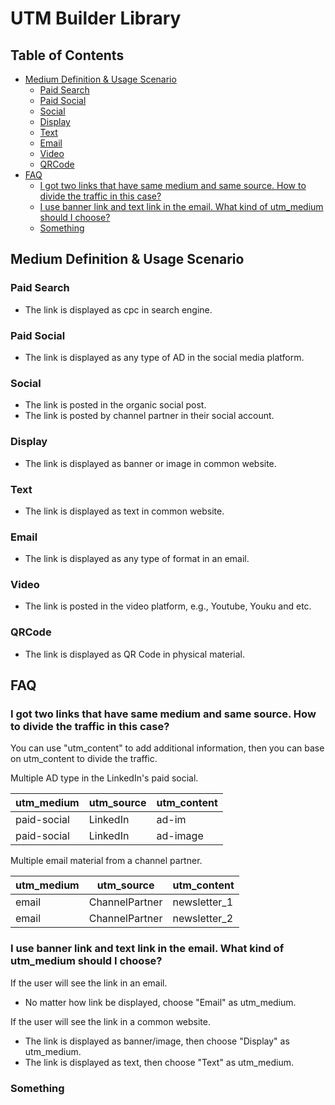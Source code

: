 # UTM Builder Library  <!-- omit in toc -->

## Table of Contents <!-- omit in toc -->
- [Medium Definition & Usage Scenario](#medium-definition--usage-scenario)
  - [Paid Search](#paid-search)
  - [Paid Social](#paid-social)
  - [Social](#social)
  - [Display](#display)
  - [Text](#text)
  - [Email](#email)
  - [Video](#video)
  - [QRCode](#qrcode)
- [FAQ](#faq)
  - [I got two links that have same medium and same source. How to divide the traffic in this case?](#i-got-two-links-that-have-same-medium-and-same-source-how-to-divide-the-traffic-in-this-case)
  - [I use banner link and text link in the email. What kind of utm_medium should I choose?](#i-use-banner-link-and-text-link-in-the-email-what-kind-of-utm_medium-should-i-choose)
  - [Something](#something)

## Medium Definition & Usage Scenario

### Paid Search
- The link is displayed as cpc in search engine.

### Paid Social
- The link is displayed as any type of AD in the social media platform.

### Social
- The link is posted in the organic social post.
- The link is posted by channel partner in their social account. 

### Display
- The link is displayed as banner or image in common website.

### Text
- The link is displayed as text in common website.

### Email
- The link is displayed as any type of format in an email.

### Video
- The link is posted in the video platform, e.g., Youtube, Youku and etc.

### QRCode
- The link is displayed as QR Code in physical material.

## FAQ

### I got two links that have same medium and same source. How to divide the traffic in this case?

You can use "utm_content" to add additional information, then you can base on utm_content to divide the traffic.

Multiple AD type in the LinkedIn's paid social.

| utm_medium  | utm_source | utm_content |
| ----------- | ---------- | ----------- |
| paid-social | LinkedIn   | ad-im       |
| paid-social | LinkedIn   | ad-image    |

Multiple email material from a channel partner.

| utm_medium | utm_source     | utm_content  |
| ---------- | -------------- | ------------ |
| email      | ChannelPartner | newsletter_1 |
| email      | ChannelPartner | newsletter_2 |

### I use banner link and text link in the email. What kind of utm_medium should I choose?

If the user will see the link in an email.
- No matter how link be displayed, choose "Email" as utm_medium.

If the user will see the link in a common website.
- The link is displayed as banner/image, then choose "Display" as utm_medium.
- The link is displayed as text, then choose "Text" as utm_medium.

### Something